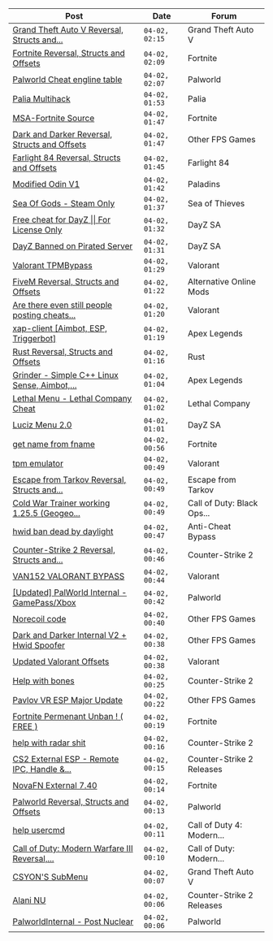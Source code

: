 |Post|Date|Forum|
|----|----|-----|
|[Grand Theft Auto V Reversal, Structs and...](https://www.unknowncheats.me/forum/grand-theft-auto-v/144028-grand-theft-auto-reversal-structs-offsets.html)|`04-02, 02:15`|Grand Theft Auto V|
|[Fortnite Reversal, Structs and Offsets](https://www.unknowncheats.me/forum/fortnite/235061-fortnite-reversal-structs-offsets.html)|`04-02, 02:09`|Fortnite|
|[Palworld Cheat engline table](https://www.unknowncheats.me/forum/palworld/622167-palworld-cheat-engline-table.html)|`04-02, 02:07`|Palworld|
|[Palia Multihack](https://www.unknowncheats.me/forum/palia/596326-palia-multihack.html)|`04-02, 01:53`|Palia|
|[MSA-Fortnite Source](https://www.unknowncheats.me/forum/fortnite/622091-msa-fortnite-source.html)|`04-02, 01:47`|Fortnite|
|[Dark and Darker Reversal, Structs and Offsets](https://www.unknowncheats.me/forum/other-fps-games/562724-dark-darker-reversal-structs-offsets.html)|`04-02, 01:47`|Other FPS Games|
|[Farlight 84 Reversal, Structs and Offsets](https://www.unknowncheats.me/forum/farlight-84-a/580566-farlight-84-reversal-structs-offsets.html)|`04-02, 01:45`|Farlight 84|
|[Modified Odin V1](https://www.unknowncheats.me/forum/paladins/585919-modified-odin-v1.html)|`04-02, 01:42`|Paladins|
|[Sea Of Gods - Steam Only](https://www.unknowncheats.me/forum/sea-of-thieves/614719-sea-gods-steam.html)|`04-02, 01:37`|Sea of Thieves|
|[Free cheat for DayZ \|\| For License Only](https://www.unknowncheats.me/forum/dayz-sa/565025-free-cheat-dayz-license.html)|`04-02, 01:32`|DayZ SA|
|[DayZ Banned on Pirated Server](https://www.unknowncheats.me/forum/dayz-sa/619726-dayz-banned-pirated-server.html)|`04-02, 01:31`|DayZ SA|
|[Valorant TPMBypass](https://www.unknowncheats.me/forum/valorant/622182-valorant-tpmbypass.html)|`04-02, 01:29`|Valorant|
|[FiveM Reversal, Structs and Offsets](https://www.unknowncheats.me/forum/alternative-online-mods/340232-fivem-reversal-structs-offsets.html)|`04-02, 01:22`|Alternative Online Mods|
|[Are there even still people posting cheats...](https://www.unknowncheats.me/forum/valorant/622180-people-posting-cheats.html)|`04-02, 01:20`|Valorant|
|[xap-client \[Aimbot, ESP, Triggerbot\]](https://www.unknowncheats.me/forum/apex-legends/606842-xap-client-aimbot-esp-triggerbot.html)|`04-02, 01:19`|Apex Legends|
|[Rust Reversal, Structs and Offsets](https://www.unknowncheats.me/forum/rust/164256-rust-reversal-structs-offsets.html)|`04-02, 01:16`|Rust|
|[Grinder - Simple C++ Linux Sense, Aimbot,...](https://www.unknowncheats.me/forum/apex-legends/605888-grinder-simple-linux-sense-aimbot-triggerbot.html)|`04-02, 01:04`|Apex Legends|
|[Lethal Menu - Lethal Company Cheat](https://www.unknowncheats.me/forum/lethal-company/615575-lethal-menu-lethal-company-cheat.html)|`04-02, 01:02`|Lethal Company|
|[Luciz Menu 2.0](https://www.unknowncheats.me/forum/dayz-sa/123233-luciz-menu-2-0-a.html)|`04-02, 01:01`|DayZ SA|
|[get name from fname](https://www.unknowncheats.me/forum/fortnite/621019-name-fname.html)|`04-02, 00:56`|Fortnite|
|[tpm emulator](https://www.unknowncheats.me/forum/valorant/622054-tpm-emulator.html)|`04-02, 00:49`|Valorant|
|[Escape from Tarkov Reversal, Structs and...](https://www.unknowncheats.me/forum/escape-from-tarkov/226519-escape-tarkov-reversal-structs-offsets.html)|`04-02, 00:49`|Escape from Tarkov|
|[Cold War Trainer working 1.25.5 (Geogeo...](https://www.unknowncheats.me/forum/call-of-duty-black-ops-cold-war/501719-cold-war-trainer-1-25-5-geogeo-paste.html)|`04-02, 00:49`|Call of Duty: Black Ops...|
|[hwid ban dead by daylight](https://www.unknowncheats.me/forum/anti-cheat-bypass/616771-hwid-ban-dead-daylight.html)|`04-02, 00:47`|Anti-Cheat Bypass|
|[Counter-Strike 2 Reversal, Structs and...](https://www.unknowncheats.me/forum/counter-strike-2-a/576077-counter-strike-2-reversal-structs-offsets.html)|`04-02, 00:46`|Counter-Strike 2|
|[VAN152 VALORANT BYPASS](https://www.unknowncheats.me/forum/valorant/620388-van152-valorant-bypass.html)|`04-02, 00:44`|Valorant|
|[\[Updated\] PalWorld Internal - GamePass/Xbox](https://www.unknowncheats.me/forum/palworld/620772-updated-palworld-internal-gamepass-xbox.html)|`04-02, 00:42`|Palworld|
|[Norecoil code](https://www.unknowncheats.me/forum/other-fps-games/622177-norecoil-code.html)|`04-02, 00:40`|Other FPS Games|
|[Dark and Darker Internal V2 + Hwid Spoofer](https://www.unknowncheats.me/forum/other-fps-games/618587-dark-darker-internal-v2-hwid-spoofer.html)|`04-02, 00:38`|Other FPS Games|
|[Updated Valorant Offsets](https://www.unknowncheats.me/forum/valorant/621350-updated-valorant-offsets.html)|`04-02, 00:38`|Valorant|
|[Help with bones](https://www.unknowncheats.me/forum/counter-strike-2-a/622176-help-bones.html)|`04-02, 00:25`|Counter-Strike 2|
|[Pavlov VR ESP Major Update](https://www.unknowncheats.me/forum/other-fps-games/620958-pavlov-vr-esp-major-update.html)|`04-02, 00:22`|Other FPS Games|
|[Fortnite Permenant Unban ! ( FREE )](https://www.unknowncheats.me/forum/fortnite/598535-fortnite-permenant-unban-free.html)|`04-02, 00:19`|Fortnite|
|[help with radar shit](https://www.unknowncheats.me/forum/counter-strike-2-a/622081-help-radar-shit.html)|`04-02, 00:16`|Counter-Strike 2|
|[CS2 External ESP - Remote IPC, Handle &...](https://www.unknowncheats.me/forum/counter-strike-2-releases/621653-cs2-external-esp-remote-ipc-handle-overlay-hijacking.html)|`04-02, 00:15`|Counter-Strike 2 Releases|
|[NovaFN External 7.40](https://www.unknowncheats.me/forum/fortnite/611872-novafn-external-7-40-a.html)|`04-02, 00:14`|Fortnite|
|[Palworld Reversal, Structs and Offsets](https://www.unknowncheats.me/forum/palworld/620076-palworld-reversal-structs-offsets.html)|`04-02, 00:13`|Palworld|
|[help usercmd](https://www.unknowncheats.me/forum/call-of-duty-4-modern-warfare/610754-help-usercmd.html)|`04-02, 00:11`|Call of Duty 4: Modern...|
|[Call of Duty: Modern Warfare III Reversal,...](https://www.unknowncheats.me/forum/call-of-duty-modern-warfare-iii/605287-call-duty-modern-warfare-iii-reversal-structs-offsets.html)|`04-02, 00:10`|Call of Duty: Modern...|
|[CSYON'S SubMenu](https://www.unknowncheats.me/forum/grand-theft-auto-v/566819-csyons-submenu.html)|`04-02, 00:07`|Grand Theft Auto V|
|[Alani NU](https://www.unknowncheats.me/forum/counter-strike-2-releases/620010-alani-nu.html)|`04-02, 00:06`|Counter-Strike 2 Releases|
|[PalworldInternal - Post Nuclear](https://www.unknowncheats.me/forum/palworld/621709-palworldinternal-post-nuclear.html)|`04-02, 00:06`|Palworld|
